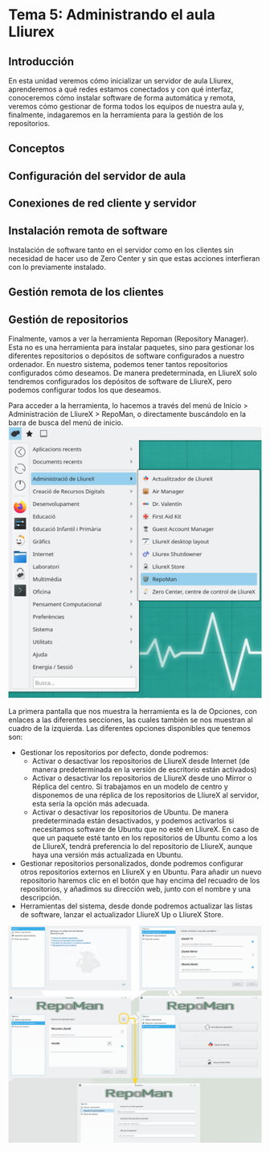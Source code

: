 # Tema 5: Administrando el aula Lliurex
## Introducción
En esta unidad veremos cómo inicializar un servidor de aula Lliurex, aprenderemos a qué redes estamos conectados y con qué interfaz, conoceremos cómo instalar software de forma automática y remota, veremos cómo gestionar de forma todos los equipos de nuestra aula y, finalmente, indagaremos en la herramienta para la gestión de los repositorios.

## Conceptos

## Configuración del servidor de aula

## Conexiones de red cliente y servidor

## Instalación remota de software
Instalación de software tanto en el servidor como en los clientes sin necesidad de hacer uso de Zero Center y sin que estas acciones interfieran con lo previamente instalado.

## Gestión remota de los clientes

## Gestión de repositorios
Finalmente, vamos a ver la herramienta Repoman (Repository Manager). Esta no es una herramienta para instalar paquetes, sino para gestionar los diferentes repositorios o depósitos de software configurados a nuestro ordenador. En nuestro sistema, podemos tener tantos repositorios configurados cómo deseamos. De manera predeterminada, en LliureX solo tendremos configurados los depósitos de software de LliureX, pero podemos configurar todos los que deseamos.

Para acceder a la herramienta, lo hacemos a través del menú de Inicio > Administración de LliureX > RepoMan, o directamente buscándolo en la barra de busca del menú de inicio.
![Repoman](img/tema5/repoman1.png "Repoman")

La primera pantalla que nos muestra la herramienta es la de Opciones, con enlaces a las diferentes secciones, las cuales también se nos muestran al cuadro de la izquierda. Las diferentes opciones disponibles que tenemos son:
* Gestionar los repositorios por defecto, donde podremos:
    * Activar o desactivar los repositorios de LliureX desde Internet (de manera predeterminada en la versión de escritorio están activados)
    * Activar o desactivar los repositorios de LliureX desde uno Mirror o Réplica del centro. Si trabajamos en un modelo de centro y disponemos de una réplica de los repositorios de LliureX al servidor, esta sería la opción más adecuada.
    * Activar o desactivar los repositorios de Ubuntu. De manera predeterminada están desactivados, y podemos activarlos si necesitamos software de Ubuntu que no esté en LliureX. En caso de que un paquete esté tanto en los repositorios de Ubuntu como a los de LliureX, tendrá preferencia lo del repositorio de LliureX, aunque haya una versión más actualizada en Ubuntu.
* Gestionar repositorios personalizados, donde podremos configurar otros repositorios externos en LliureX y en Ubuntu. Para añadir un nuevo repositorio haremos clic en el botón que hay encima del recuadro de los repositorios, y añadimos su dirección web, junto con el nombre y una descripción.
* Herramientas del sistema, desde donde podremos actualizar las listas de software, lanzar el actualizador LliureX Up o LliureX Store.

![Repoman](img/tema5/repoman2.png "Repoman")